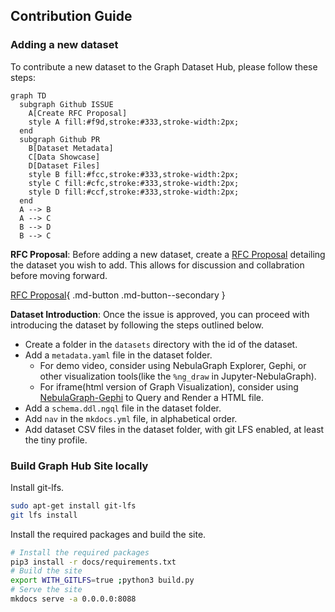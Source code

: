 ## Contribution Guide

### Adding a new dataset

To contribute a new dataset to the Graph Dataset Hub, please follow these steps:

```mermaid
graph TD
  subgraph Github ISSUE
    A[Create RFC Proposal]
    style A fill:#f9d,stroke:#333,stroke-width:2px;
  end
  subgraph Github PR
    B[Dataset Metadata]
    C[Data Showcase]
    D[Dataset Files]
    style B fill:#fcc,stroke:#333,stroke-width:2px;
    style C fill:#cfc,stroke:#333,stroke-width:2px;
    style D fill:#ccf,stroke:#333,stroke-width:2px;
  end
  A --> B
  A --> C
  B --> D
  B --> C
```

**RFC Proposal**: Before adding a new dataset, create a [RFC Proposal](https://github.com/wey-gu/awesome-graph-dataset/issues/new?assignees=&labels=RFC&template=rfc.md&title=%5BRFC%5D%20Dataset%20Name%20%28%20%29) detailing the dataset you wish to add. This allows for discussion and collabration before moving forward.

[RFC Proposal](https://github.com/wey-gu/awesome-graph-dataset/issues){ .md-button .md-button--secondary }

**Dataset Introduction**: Once the issue is approved, you can proceed with introducing the dataset by following the steps outlined below.

- Create a folder in the `datasets` directory with the id of the dataset.
- Add a `metadata.yaml` file in the dataset folder.
  - For demo video, consider using NebulaGraph Explorer, Gephi, or other visualization tools(like the `%ng_draw` in Jupyter-NebulaGraph).
  - For iframe(html version of Graph Visualization), consider using [NebulaGraph-Gephi](https://github.com/wey-gu/NebulaGraph-Gephi) to Query and Render a HTML file.
- Add a `schema.ddl.ngql` file in the dataset folder.
- Add `nav` in the `mkdocs.yml` file, in alphabetical order.
- Add dataset CSV files in the dataset folder, with git LFS enabled, at least the tiny profile.


### Build Graph Hub Site locally

Install git-lfs.

```bash
sudo apt-get install git-lfs
git lfs install
```

Install the required packages and build the site.

```bash
# Install the required packages
pip3 install -r docs/requirements.txt
# Build the site
export WITH_GITLFS=true ;python3 build.py
# Serve the site
mkdocs serve -a 0.0.0.0:8088
```
